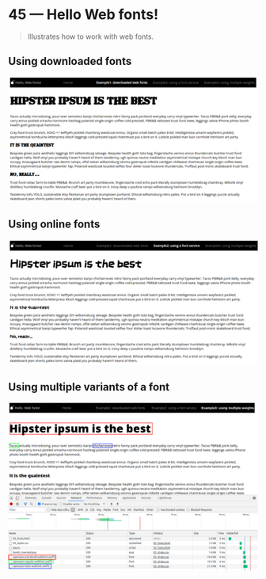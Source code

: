 # 45 &mdash; Hello Web fonts!
> Illustrates how to work with web fonts.

## Using downloaded fonts
![Using downloaded fonts](docs/images/fonts_using_downloaded.png)

## Using online fonts
![Using online fonts](docs/images/fonts_using_online.png)

## Using multiple variants of a font
![Using multiple font styles](docs/images/fonts_multiple_styles.png)
